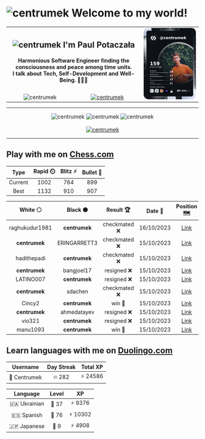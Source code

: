 <h1>
  <img
    src="https://emojis.slackmojis.com/emojis/images/1531849430/4246/blob-sunglasses.gif"
    width="30"
    alt="centrumek"
  />
  Welcome to my world!
</h1>

<table>
  <tbody>
    <tr>
      <td align="center" width="70%" colspan="2">
        <h2>
          <img
            src="https://raw.githubusercontent.com/MartinHeinz/MartinHeinz/master/wave.gif"
            width="30px"
            alt="centrumek"
          />
          I'm Paul Potaczała
        </h2>
        <h4>
          Harmonious Software Engineer finding the consciousness and peace among time units.
          <br/>
          I talk about Tech, Self-Development and Well-Being. 🌿🧘🚀
        </h4>
      </td>
      <td width="30%" rowspan="2">
        <a href="https://app.daily.dev/centrumek">
          <img
            src="./devcard.png"
            alt="centrumek"
          />
        </a>
      </td>
    </tr>
    <tr align="center">
      <td>
        <img
          src="https://komarev.com/ghpvc/?username=centrumek&label=visitors&color=0e75b6&style=flat"
          alt="centrumek"
        >
      </td>
      <td>
        <a href="https://stackoverflow.com/users/14496012/centrumek">
          <img
            src="https://stackoverflow.com/users/flair/14496012.png?theme=dark"
            alt="centrumek"
          >
        </a>
      </td>
    </tr>
  </tbody>
</table>

---
<div align="center">
  <img 
    src="https://github-readme-stats.vercel.app/api?username=centrumek&show_icons=true&count_private=true&theme=dark&hide_border=true&hide=issues,contribs&bg_color=00000000"
    alt="centrumek"
  />
  <img
    src="https://github-readme-stats.vercel.app/api/top-langs/?username=centrumek&layout=compact&hide_border=true&theme=dark&bg_color=00000000&langs_count=6&exclude_repo=air-statistic-app"
    alt="centrumek"
  />
  <img 
    src="https://github-readme-streak-stats.herokuapp.com?user=centrumek&theme=dark&hide_border=true&background=FFFFFF00"
    alt="centrumek"
  />
  <br/>
  <br/>
  <a href="https://www.buymeacoffee.com/centrumek">
    <img
      src="https://cdn.buymeacoffee.com/buttons/v2/default-orange.png"
      height="50"
      width="210"
      alt="centrumek"
    />
  </a>
</div>

---

## Play with me on [Chess.com](https://www.chess.com/member/centrumek)

<div align="center">
<!--START_SECTION:chessStats-->
<!-- Automatically generated with https://github.com/Balastrong/chess-stats-action -->

| Type | Rapid ⏲️ | Blitz ⚡ | Bullet 🔫 |
|:---:|:---:|:---:|:---:|
| Current | 1002 | 764 | 899 |
| Best | 1132 | 910 | 907 |

| White ⚪ | Black ⚫ | Result 🏆 | Date 📅 | Position 🗺️ | Type 🕕 |
|:---:|:---:|:---:|:---:|:---:|:---:|
| raghukudur1981 | **centrumek** | checkmated ❌ | 16/10/2023 | <a href="http://www.ee.unb.ca/cgi-bin/tervo/fen.pl?select=8/p7/5R1P/1p2kR2/3p2r1/1P1P2p1/P5K1/8 b - -">Link</a> | Blitz |
| **centrumek** | ERINGARRETT3 | checkmated ❌ | 15/10/2023 | <a href="http://www.ee.unb.ca/cgi-bin/tervo/fen.pl?select=r3k2r/6pp/b1p1pp2/p1BP4/P2P2n1/4P3/3N1PPq/2RQR1K1 w kq -">Link</a> | Blitz |
| hadithepadi | **centrumek** | checkmated ❌ | 15/10/2023 | <a href="http://www.ee.unb.ca/cgi-bin/tervo/fen.pl?select=r2q1rk1/pp3pbQ/7p/2pPB1p1/6n1/2N5/PPB3PP/R4RK1 b - -">Link</a> | Blitz |
| **centrumek** | bangjoel17 | resigned ❌ | 15/10/2023 | <a href="http://www.ee.unb.ca/cgi-bin/tervo/fen.pl?select=4r3/2p2k1p/p2q1p2/3b4/P1PK2P1/7P/1P6/R1B1b3 w - -">Link</a> | Blitz |
| LATINO007 | **centrumek** | resigned ❌ | 15/10/2023 | <a href="http://www.ee.unb.ca/cgi-bin/tervo/fen.pl?select=8/8/P1n2k1R/3p4/3Pp3/2P1P1K1/8/R7 b - -">Link</a> | Blitz |
| **centrumek** | sdachen | checkmated ❌ | 15/10/2023 | <a href="http://www.ee.unb.ca/cgi-bin/tervo/fen.pl?select=r5k1/p1p3pn/2pq4/2Kp3Q/3P1r2/2N5/PPP5/R6R w - -">Link</a> | Blitz |
| Cincy2 | **centrumek** | win 🥇 | 15/10/2023 | <a href="http://www.ee.unb.ca/cgi-bin/tervo/fen.pl?select=8/5k2/8/4p3/P2qPb2/5P2/1r6/4K3 w - -">Link</a> | Blitz |
| **centrumek** | ahmedatayev | resigned ❌ | 15/10/2023 | <a href="http://www.ee.unb.ca/cgi-bin/tervo/fen.pl?select=8/5pkp/4p1p1/4b3/6K1/8/8/8 w - -">Link</a> | Blitz |
| vio321 | **centrumek** | resigned ❌ | 15/10/2023 | <a href="http://www.ee.unb.ca/cgi-bin/tervo/fen.pl?select=8/1k6/2p3P1/2P5/2N5/6P1/5K2/8 b - -">Link</a> | Blitz |
| manu1093 | **centrumek** | win 🥇 | 15/10/2023 | <a href="http://www.ee.unb.ca/cgi-bin/tervo/fen.pl?select=8/p2k4/1p4n1/2b2pN1/5P1p/1PP2K1P/P5P1/8 w - -">Link</a> | Blitz |

<!--END_SECTION:chessStats-->
</div>

## Learn languages with me on [Duolingo.com](https://www.duolingo.com/profile/Centrumek)

<div align="center">
<!--START_SECTION:duolingoStats-->
<!-- Automatically generated with https://github.com/centrumek/duolingo-readme-stats-->

| Username | Day Streak | Total XP |
|:---:|:---:|:---:|
| 👤 Centrumek | 🔥 282 | ⚡ 24586 |

| Language | Level | XP |
|:---:|:---:|:---:|
| 🇺🇦 Ukrainian | 👑 37 | ⚡ 9376 |
| 🇪🇸 Spanish | 👑 76 | ⚡ 10302 |
| 🇯🇵 Japanese | 👑 9 | ⚡ 4908 |

<!--END_SECTION:duolingoStats-->
</div>
<!--
**centrumek/centrumek** is a ✨ _special_ ✨ repository because its `README.md` (this file) appears on your GitHub profile.

Here are some ideas to get you started:

- 🔭 I’m currently working on ...
- 🌱 I’m currently learning ...
- 👯 I’m looking to collaborate on ...
- 🤔 I’m looking for help with ...
- 💬 Ask me about ...
- 📫 How to reach me: ...
- 😄 Pronouns: ...
- ⚡ Fun fact: ...
-->
